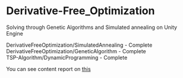 # Derivative-Free_Optimization
Solving through Genetic Algorithms and Simulated annealing on Unity Engine

DerivativeFreeOptimization/SimulatedAnnealing - Complete   
DerivativeFreeOptimization/GeneticAlgorithm - Complete   
TSP-Algorithm/DynamicProgramming - Complete   
   
You can see content report on [this](https://www.notion.so/NP-c2653d8aa41d4b5d8bcf009f799feb7a?pvs=4)   
